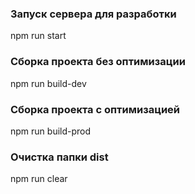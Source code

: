 ### Запуск сервера для разработки

npm run start

### Сборка проекта без оптимизации

npm run build-dev

### Сборка проекта с оптимизацией

npm run build-prod

### Очистка папки dist

npm run clear
